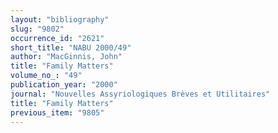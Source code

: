```yaml
---
layout: "bibliography"
slug: "9802"
occurrence_id: "2621"
short_title: "NABU 2000/49"
author: "MacGinnis, John"
title: "Family Matters"
volume_no_: "49"
publication_year: "2000"
journal: "Nouvelles Assyriologiques Brèves et Utilitaires"
title: "Family Matters"
previous_item: "9805"
---
```

